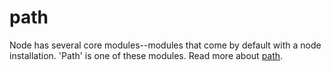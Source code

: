 # path

Node has several core modules--modules that come by default with a node installation.
'Path' is one of these modules. Read more about [path](https://nodejs.org/api/path.html).

